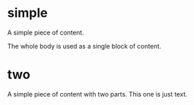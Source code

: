 simple
======
<p>A simple piece of content.</p>
<p>The whole body is used as a single block of content.</p>

two
===
A simple piece of content with two parts.
This one is just text.
